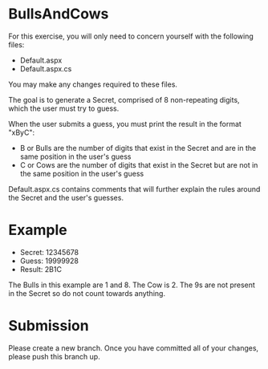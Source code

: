 # BullsAndCows

For this exercise, you will only need to concern yourself with the following files:
- Default.aspx
- Default.aspx.cs

You may make any changes required to these files.

The goal is to generate a Secret, comprised of 8 non-repeating digits, which the user must try to guess.

When the user submits a guess, you must print the result in the format "xByC":
- B or Bulls are the number of digits that exist in the Secret and are in the same position in the user's guess
- C or Cows are the number of digits that exist in the Secret but are not in the same position in the user's guess

Default.aspx.cs contains comments that will further explain the rules around the Secret and the user's guesses.

# Example
- Secret: 12345678
- Guess: 19999928
- Result: 2B1C

The Bulls in this example are 1 and 8. The Cow is 2. The 9s are not present in the Secret so do not count towards anything.

# Submission
Please create a new branch. Once you have committed all of your changes, please push this branch up.
